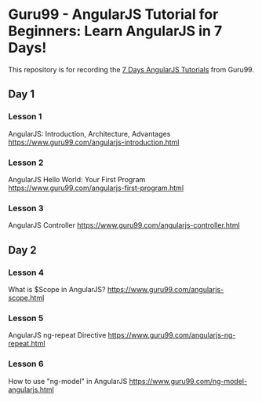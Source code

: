 # Guru99 - AngularJS Tutorial for Beginners: Learn AngularJS in 7 Days!

This repository is for recording the [7 Days AngularJS Tutorials](https://www.guru99.com/angularjs-tutorial.html) from Guru99.

## Day 1
### Lesson 1
AngularJS: Introduction, Architecture, Advantages
https://www.guru99.com/angularjs-introduction.html
 
### Lesson 2
AngularJS Hello World: Your First Program
https://www.guru99.com/angularjs-first-program.html
 
### Lesson 3
AngularJS Controller
https://www.guru99.com/angularjs-controller.html

## Day 2

### Lesson 4
What is $Scope in AngularJS?
https://www.guru99.com/angularjs-scope.html
 
### Lesson 5
AngularJS ng-repeat Directive
https://www.guru99.com/angularjs-ng-repeat.html
 
### Lesson 6
How to use "ng-model" in AngularJS
https://www.guru99.com/ng-model-angularjs.html

